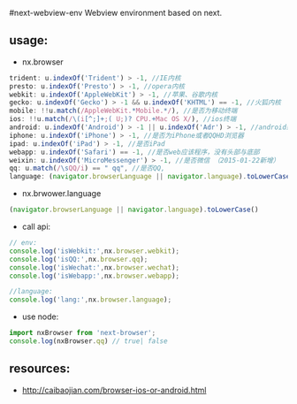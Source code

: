 #next-webview-env
Webview environment based on next.


## usage:
+ nx.browser
```javascript
trident: u.indexOf('Trident') > -1, //IE内核
presto: u.indexOf('Presto') > -1, //opera内核
webkit: u.indexOf('AppleWebKit') > -1, //苹果、谷歌内核
gecko: u.indexOf('Gecko') > -1 && u.indexOf('KHTML') == -1, //火狐内核
mobile: !!u.match(/AppleWebKit.*Mobile.*/), //是否为移动终端
ios: !!u.match(/\(i[^;]+;( U;)? CPU.+Mac OS X/), //ios终端
android: u.indexOf('Android') > -1 || u.indexOf('Adr') > -1, //android终端
iphone: u.indexOf('iPhone') > -1, //是否为iPhone或者QQHD浏览器
ipad: u.indexOf('iPad') > -1, //是否iPad
webapp: u.indexOf('Safari') == -1, //是否web应该程序，没有头部与底部
weixin: u.indexOf('MicroMessenger') > -1, //是否微信 （2015-01-22新增）
qq: u.match(/\sQQ/i) == " qq", //是否QQ,
language: (navigator.browserLanguage || navigator.language).toLowerCase()
```

+ nx.brwower.language
```javascript
(navigator.browserLanguage || navigator.language).toLowerCase()
```

+ call api:
```javascript
// env:
console.log('isWebkit:',nx.browser.webkit);
console.log('isQQ:',nx.browser.qq);
console.log('isWechat:',nx.browser.wechat);
console.log('isWebapp:',nx.browser.webapp);

//language:
console.log('lang:',nx.browser.language);
```

+ use node:
```javascript
import nxBrowser from 'next-browser';
console.log(nxBrowser.qq) // true| false
```



## resources:
+ http://caibaojian.com/browser-ios-or-android.html
